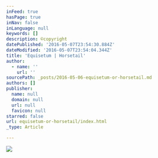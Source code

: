 ```yaml
---
inFeed: true
hasPage: true
inNav: false
inLanguage: null
keywords: []
description: ©copyright
datePublished: '2016-05-07T23:54:30.884Z'
dateModified: '2016-05-07T23:54:04.344Z'
title: 'Equisetum | Horsetail'
author:
  - name: ''
    url: ''
sourcePath: _posts/2016-05-06-equisetum-or-horsetail.md
authors: []
publisher:
  name: null
  domain: null
  url: null
  favicon: null
starred: false
url: equisetum-or-horsetail/index.html
_type: Article

---
```

![](https://the-grid-user-content.s3-us-west-2.amazonaws.com/4438afc8-7d45-4e24-90d3-8e609c3e9dbe.jpg)